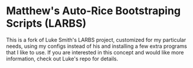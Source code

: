 # Matthew's Auto-Rice Bootstraping Scripts (LARBS)

This is a fork of Luke Smith's LARBS project, customized for my particular needs, using my configs instead of his and installing a few extra programs that I like to use. If you are interested in this concept and would like more information, check out Luke's repo for details.
